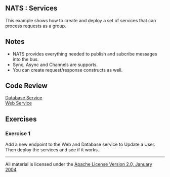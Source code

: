 ## NATS : Services

This example shows how to create and deploy a set of services that can process requests as a group.

## Notes

* NATS provides everything needed to publish and subcribe messages into the bus.
* Sync, Async and Channels are supports.
* You can create request/response constructs as well.

## Code Review

[Database Service](db)  
[Web Service](web) 

## Exercises

### Exercise 1

Add a new endpoint to the Web and Database service to Update a User. Then deploy the services and see if it works.
___
All material is licensed under the [Apache License Version 2.0, January 2004](http://www.apache.org/licenses/LICENSE-2.0).
